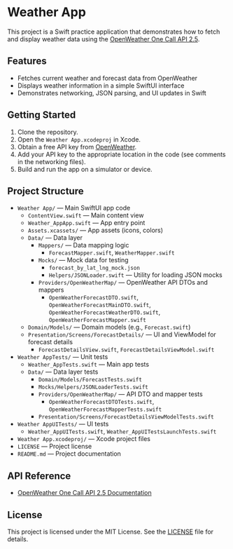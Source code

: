 # Weather App

This project is a Swift practice application that demonstrates how to fetch and display weather data using the [OpenWeather One Call API 2.5](https://openweathermap.org/api/one-call-api).

## Features

- Fetches current weather and forecast data from OpenWeather
- Displays weather information in a simple SwiftUI interface
- Demonstrates networking, JSON parsing, and UI updates in Swift

## Getting Started

1. Clone the repository.
2. Open the `Weather App.xcodeproj` in Xcode.
3. Obtain a free API key from [OpenWeather](https://openweathermap.org/appid).
4. Add your API key to the appropriate location in the code (see comments in the networking files).
5. Build and run the app on a simulator or device.

## Project Structure

- `Weather App/` — Main SwiftUI app code
  - `ContentView.swift` — Main content view
  - `Weather_AppApp.swift` — App entry point
  - `Assets.xcassets/` — App assets (icons, colors)
  - `Data/` — Data layer
    - `Mappers/` — Data mapping logic
      - `ForecastMapper.swift`, `WeatherMapper.swift`
    - `Mocks/` — Mock data for testing
      - `forecast_by_lat_lng_mock.json`
      - `Helpers/JSONLoader.swift` — Utility for loading JSON mocks
    - `Providers/OpenWeatherMap/` — OpenWeather API DTOs and mappers
      - `OpenWeatherForecastDTO.swift`, `OpenWeatherForecastMainDTO.swift`, `OpenWeatherForecastWeatherDTO.swift`, `OpenWeatherForecastMapper.swift`
  - `Domain/Models/` — Domain models (e.g., `Forecast.swift`)
  - `Presentation/Screens/ForecastDetails/` — UI and ViewModel for forecast details
    - `ForecastDetailsView.swift`, `ForecastDetailsViewModel.swift`
- `Weather AppTests/` — Unit tests
  - `Weather_AppTests.swift` — Main app tests
  - `Data/` — Data layer tests
    - `Domain/Models/ForecastTests.swift`
    - `Mocks/Helpers/JSONLoaderTests.swift`
    - `Providers/OpenWeatherMap/` — API DTO and mapper tests
      - `OpenWeatherForecastDTOTests.swift`, `OpenWeatherForecastMapperTests.swift`
    - `Presentation/Screens/ForecastDetailsViewModelTests.swift`
- `Weather AppUITests/` — UI tests
  - `Weather_AppUITests.swift`, `Weather_AppUITestsLaunchTests.swift`
- `Weather App.xcodeproj/` — Xcode project files
- `LICENSE` — Project license
- `README.md` — Project documentation

## API Reference

- [OpenWeather One Call API 2.5 Documentation](https://openweathermap.org/api/one-call-api)

## License

This project is licensed under the MIT License. See the [LICENSE](LICENSE) file for details.
